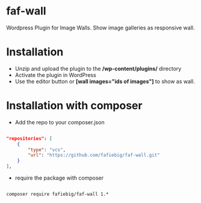# faf-wall

Wordpress Plugin for Image Walls.
Show image galleries as responsive wall.

# Installation

* Unzip and upload the plugin to the **/wp-content/plugins/** directory
* Activate the plugin in WordPress
* Use the editor button or **[wall images="ids of images"]** to show as wall.

# Installation with composer

* Add the repo to your composer.json

```json

"repositories": [
    {
        "type": "vcs",
        "url": "https://github.com/fafiebig/faf-wall.git"
    }
],

```

* require the package with composer

```shell

composer require fafiebig/faf-wall 1.*

```